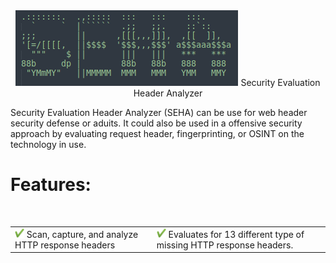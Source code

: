 
<center><img src="/images/SEHA.png" alt="Alt text" title="Optional title">
Security  Evaluation  Header  Analyzer</center>

<p> Security Evaluation Header Analyzer (SEHA) can be use for web header security defense or aduits. It could also
be used in a offensive security approach by evaluating request header, fingerprinting, or OSINT on the technology
in use.</p>

<h1>Features:</h1><br>
<table>
	<tr>
		<td><img src="https://github.com/1KevinFigueroa/SEHA/blob/main/images/greenCheck.png" alt="green check" title="Green Check" height="15" weight="15"> Scan, capture, and analyze HTTP response headers</td>
		<td><img src="https://github.com/1KevinFigueroa/SEHA/blob/main/images/greenCheck.png" alt="green check" title="Green Check" height="15" weight="15">  Evaluates for 13 different type of missing HTTP response headers.</td>
	</tr>
</table>
